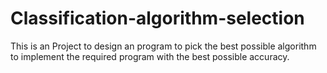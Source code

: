 # Classification-algorithm-selection

This is an Project to design an program to pick the best possible algorithm to implement the required program with the best possible accuracy.

